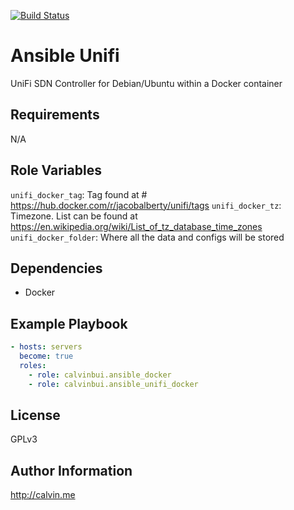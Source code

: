 [![Build Status](https://travis-ci.com/calvinbui/ansible-unifi.svg?branch=master)](https://travis-ci.com/calvinbui/ansible-unifi)

# Ansible Unifi

UniFi SDN Controller for Debian/Ubuntu within a Docker container

##  Requirements

N/A

## Role Variables

`unifi_docker_tag`: Tag found at # https://hub.docker.com/r/jacobalberty/unifi/tags
`unifi_docker_tz`: Timezone. List can be found at https://en.wikipedia.org/wiki/List_of_tz_database_time_zones
`unifi_docker_folder`: Where all the data and configs will be stored

## Dependencies

- Docker

## Example Playbook

```yaml
- hosts: servers
  become: true
  roles:
    - role: calvinbui.ansible_docker
    - role: calvinbui.ansible_unifi_docker
```

## License

GPLv3

## Author Information

http://calvin.me

